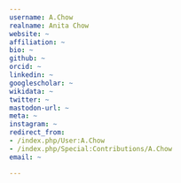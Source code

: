 ```yaml
---
username: A.Chow
realname: Anita Chow
website: ~
affiliation: ~
bio: ~
github: ~
orcid: ~
linkedin: ~
googlescholar: ~
wikidata: ~
twitter: ~
mastodon-url: ~
meta: ~
instagram: ~
redirect_from:
- /index.php/User:A.Chow
- /index.php/Special:Contributions/A.Chow
email: ~

---
```


